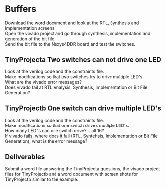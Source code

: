 # Buffers  
 Download the word document and look at the RTL, Synthesis and Implementation screens.  
 Open the vivado project and go through synthesis, implementation and generation of the bit file.  
 Send the bit file to the Nexys4DDR board and test the switches.  

## TinyProjecta Two switches can not drive one LED  
Look at the verilog code and the constraints file.    
Make modifications so that two switches try to drive multiple LED's.  
What are the vivado error messages?  
Does vivado fail at RTL Analysis, Synthesis, Implementation or Bit File Generation?  

## TinyProjectb One switch can drive multiple LED's  
Look at the verilog code and the constraints file.  
Make modifications so that one switch drives mutliple LED's.  
How many LED"s can one switch drive? .. all 16?  
If vivado fails, where does it fail (RTL. Syntehsis, Implementation or Bit File Generation), what is the error message?  

## Deliverables
Submit a word file answering the TinyProjecta questions, the vivado project files for TinyProjectb and a word document with screen shots for TinyProjectb similar to the example.
